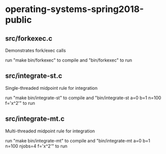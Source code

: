 # operating-systems-spring2018-public

## src/forkexec.c

Demonstrates fork/exec calls

run "make bin/forkexec" to compile and "bin/forkexec" to run

## src/integrate-st.c

Single-threaded midpoint rule for integration

run "make bin/integrate-st" to compile and "bin/integrate-st a=0 b=1 n=100 f='x^2'" to run

## src/integrate-mt.c

Multi-threaded midpoint rule for integration

run "make bin/integrate-mt" to compile and "bin/integrate-mt a=0 b=1 n=100 njobs=4 f='x^2'" to run



